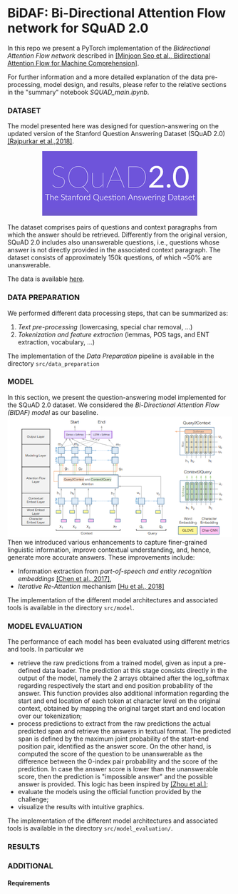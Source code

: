 # BiDAF: Bi-Directional Attention Flow network for SQuAD 2.0
In this repo we present a PyTorch implementation of the *Bidirectional Attention Flow network* described in [[Minjoon Seo et al., Bidirectional Attention Flow for Machine Comprehension]](https://arxiv.org/abs/1611.01603).

For further information and a more detailed explanation of the data pre-processing, model design, and results, please refer to the relative sections in the "summary" notebook *SQUAD_main.ipynb*. 

### DATASET
The model presented here was designed for question-answering on the updated version of the Stanford Question Answering Dataset (SQuAD 2.0) [[Rajpurkar et al.,2018]](https://arxiv.org/abs/1806.03822). 
<p align="center">
  <img src="https://github.com/NLP-course-project-2023/BiDAF/blob/main/images/squad_logo.png">
</p>

The dataset comprises pairs of questions and context paragraphs from which the answer should be retrieved. Differently from the original version, SQuAD 2.0 includes also unanswerable questions, i.e., questions whose answer is not directly provided in the associated context paragraph. The dataset consists of approximately 150k questions, of which ~50% are unanswerable.

The data is available [here](https://rajpurkar.github.io/SQuAD-explorer/).

### DATA PREPARATION
We performed different data processing steps, that can be summarized as:
1. *Text pre-processing* (lowercasing, special char removal, ...)
2. *Tokenization and feature extraction* (lemmas, POS tags, and ENT extraction, vocabulary, ...)  

The implementation of the *Data Preparation* pipeline is available in the directory ```src/data_preparation```

### MODEL
In this section, we present the question-answering model implemented for the SQuAD 2.0 dataset. We considered the *Bi-Directional Attention Flow (BIDAF) model* as our baseline.
<img src="https://github.com/NLP-course-project-2023/BiDAF/blob/main/images/Screenshot%202023-08-12%20163853.png">
Then we introduced various enhancements to capture finer-grained linguistic information, improve contextual understanding, and, hence, generate more accurate answers. These improvements include:
- Information extraction from *part-of-speech and entity recognition embeddings* [[Chen et al., 2017]](https://aclanthology.org/P17-1171.pdf),
- *Iterative Re-Attention* mechanism [[Hu et al., 2018]](https://arxiv.org/pdf/1705.02798.pdf)

The implementation of the different model architectures and associated tools is available in the directory ```src/model```.

### MODEL EVALUATION 
The performance of each model has been evaluated using different metrics and tools.
In particular we 
- retrieve the raw predictions from a trained model, given as input a pre-defined data loader. The prediction at this stage consists directly in the output of the model, namely the 2 arrays obtained after the log_softmax regarding respectively the start and end position probability of the answer. This function provides also additional information regarding the start and end location of each token at character level on the original context, obtained by mapping the original target start and end location over our tokenization;
- process predictions to extract from the raw predictions the actual predicted span and retrieve the answers in textual format. The predicted span is defined by the maximum joint probability of the start-end position pair, identified as the answer score. On the other hand, is computed the score of the question to be unanswerable as the difference between the 0-index pair probability and the score of the prediction. In case the answer score is lower than the unanswerable score, then the prediction is "impossible answer" and the possible answer is provided. This logic has been inspired by [[Zhou et al.]](https://web.stanford.edu/class/archive/cs/cs224n/cs224n.1224/reports/default_116657437.pdf);
- evaluate the models using the official function provided by the challenge;
- visualize the results with intuitive graphics.

The implementation of the different model architectures and associated tools is available in the directory ```src/model_evaluation/```.

### RESULTS



### ADDITIONAL
#### Requirements
